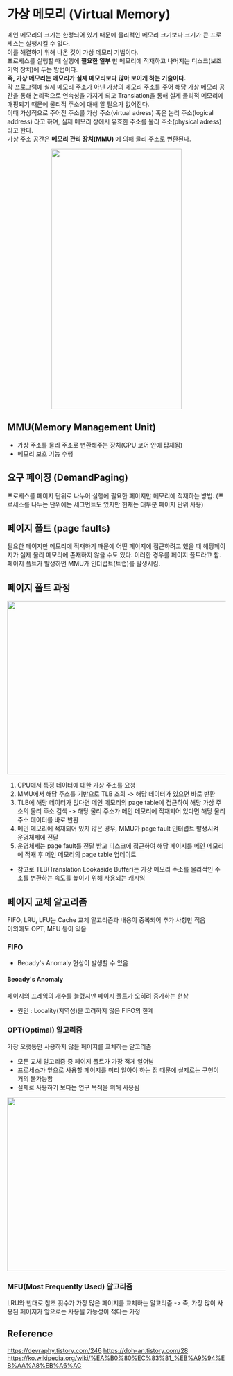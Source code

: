 # 가상 메모리 (Virtual Memory)
메인 메모리의 크기는 한정되어 있기 때문에 물리적인 메모리 크기보다 크기가 큰 프로세스는 실행시킬 수 없다.  
이를 해결하기 위해 나온 것이 가상 메모리 기법이다.  
프로세스를 실행할 때 실행에 **필요한 일부** 만 메모리에 적재하고 나머지는 디스크(보조 기억 장치)에 두는 방법이다.  
**즉, 가상 메모리는 메모리가 실제 메모리보다 많아 보이게 하는 기술이다.**  
각 프로그램에 실제 메모리 주소가 아닌 가상의 메모리 주소를 주어 해당 가상 메모리 공간을 통해 논리적으로 연속성을 가지게 되고 Translation을 통해 실제 물리적 메모리에 매핑되기 때문에 물리적 주소에 대해 알 필요가 없어진다.  
이때 가상적으로 주어진 주소를 가상 주소(virtual adress) 혹은 논리 주소(logical address) 라고 하며, 실제 메모리 상에서 유효한 주소를 물리 주소(physical adress) 라고 한다.  
가상 주소 공간은 **메모리 관리 장치(MMU)** 에 의해 물리 주소로 변환된다.

<p align="center">
<img src="https://upload.wikimedia.org/wikipedia/commons/thumb/6/6e/Virtual_memory.svg/220px-Virtual_memory.svg.png" width=300px height=600px/>
</p>

## MMU(Memory Management Unit)
  - 가상 주소를 물리 주소로 변환해주는 장치(CPU 코어 안에 탑재됨)
  - 메모리 보호 기능 수행

## 요구 페이징 (DemandPaging)
프로세스를 페이지 단위로 나누어 실행에 필요한 페이지만 메모리에 적재하는 방법. (프로세스를 나누는 단위에는 세그먼트도 있지만 현재는 대부분 페이지 단위 사용)  

## 페이지 폴트 (page faults)
필요한 페이지만 메모리에 적재하기 때문에 어떤 페이지에 접근하려고 했을 때 해당페이지가 실제 물리 메모리에 존재하지 않을 수도 있다. 이러한 경우를 페이지 폴트라고 함.  
페이지 폴트가 발생하면 MMU가 인터럽트(트랩)를 발생시킴.

## 페이지 폴트 과정

<p align="center">
<img src="https://img1.daumcdn.net/thumb/R1280x0/?scode=mtistory2&fname=https%3A%2F%2Fblog.kakaocdn.net%2Fdn%2FdKWtjd%2Fbtq84OSvgkT%2FxWLi37RZbHLCGzorjwBBI0%2Fimg.png" width=900px height=400px/>
</p>

1. CPU에서 특정 데이터에 대한 가상 주소를 요청
2. MMU에서 해당 주소를 기반으로 TLB 조회 -> 해당 데이터가 있으면 바로 반환
3. TLB에 해당 데이터가 없다면 메인 메모리의 page table에 접근하여 해당 가상 주소의 물리 주소 검색 -> 해당 물리 주소가 메인 메모리에 적재되어 있다면 해당 물리주소 데이터를 바로 반환
4. 메인 메모리에 적재되어 있지 않은 경우, MMU가 page fault 인터럽트 발생시켜 운영체제에 전달
5. 운영체제는 page fault를 전달 받고 디스크에 접근하여 해당 페이지를 메인 메모리에 적재 후 메인 메모리의 page table 업데이트

  - 참고로 TLB(Translation Lookaside Buffer)는 가상 메모리 주소를 물리적인 주소롤 변환하는 속도를 높이기 위해 사용되는 캐시임

## 페이지 교체 알고리즘
FIFO, LRU, LFU는 Cache 교체 알고리즘과 내용이 중복되어 추가 사항만 적음  
이외에도 OPT, MFU 등이 있음

### FIFO
  - Beoady's Anomaly 현상이 발생할 수 있음

#### Beoady's Anomaly
페이지의 프레임의 개수를 늘렸지만 페이지 폴트가 오히려 증가하는 현상
  - 원인 : Locality(지역성)을 고려하지 않은 FIFO의 한계

### OPT(Optimal) 알고리즘
가장 오랫동안 사용하지 않을 페이지를 교체하는 알고리즘
  - 모든 교체 알고리즘 중 페이지 폴트가 가장 적게 일어남
  - 프로세스가 앞으로 사용할 페이지를 미리 알아야 하는 점 때문에 실제로는 구현이 거의 불가능함
  - 실제로 사용하기 보다는 연구 목적을 위해 사용됨

<p align="center">
<img src="https://img1.daumcdn.net/thumb/R1280x0/?scode=mtistory2&fname=https%3A%2F%2Fblog.kakaocdn.net%2Fdn%2FS8lUX%2Fbtq9JNyN39f%2FoYoWX91sjF34LkuFfuJxrk%2Fimg.png" width=900px height=400px/>
</p>

### MFU(Most Frequently Used) 알고리즘
LRU와 반대로 참조 횟수가 가장 많은 페이지를 교체하는 알고리즘 -> 즉, 가장 많이 사용된 페이지가 앞으로는 사용될 가능성이 적다는 가정

## Reference
https://devraphy.tistory.com/246
https://doh-an.tistory.com/28
https://ko.wikipedia.org/wiki/%EA%B0%80%EC%83%81_%EB%A9%94%EB%AA%A8%EB%A6%AC
